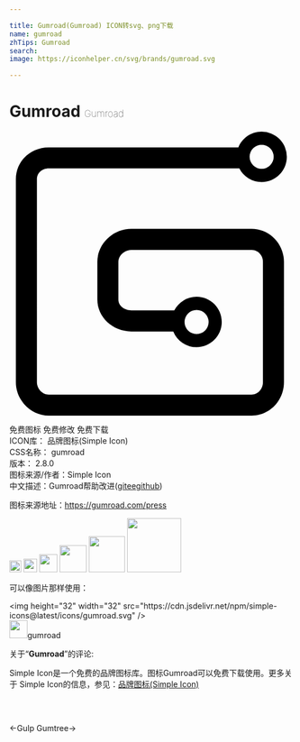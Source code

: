 ```yaml
---

title: Gumroad(Gumroad) ICON转svg、png下载
name: gumroad
zhTips: Gumroad
search: 
image: https://iconhelper.cn/svg/brands/gumroad.svg

---
```


# Gumroad  <small style="font-size: 60%;font-weight: 100">Gumroad</small>

<div id="svg" class="svg-wrap">
<svg role="img" viewBox="0 0 24 24" xmlns="http://www.w3.org/2000/svg"><title>Gumroad icon</title><path d="M15.826 15.069a1.018 1.018 0 1 1-.001 2.036 1.018 1.018 0 0 1 0-2.036zM21.327 1.11a1.018 1.018 0 1 1 .001 2.036 1.018 1.018 0 0 1 0-2.036zM3.322 3.107h16.116a2.13 2.13 0 0 0 1.89 1.151c1.174 0 2.129-.955 2.129-2.13A2.131 2.131 0 0 0 21.327 0c-.89 0-1.654.55-1.97 1.329H3.321C1.764 1.329.543 2.51.543 4.019v17.156C.543 22.706 1.816 24 3.322 24h17.155c1.51 0 2.738-1.267 2.738-2.825V10.998c0-1.532-1.228-2.78-2.738-2.78H10.3c-1.553 0-2.866 1.274-2.866 2.78v3.198c0 1.484 1.286 2.691 2.866 2.691h3.554a2.132 2.132 0 0 0 1.972 1.329c1.174 0 2.129-.956 2.129-2.13s-.955-2.129-2.13-2.129a2.13 2.13 0 0 0-1.889 1.152H10.3c-.523 0-1.088-.349-1.088-.913v-3.198c0-.524.519-1 1.088-1h10.177c.538 0 .96.439.96 1v10.177c0 .567-.44 1.047-.96 1.047H3.322c-.533 0-1-.49-1-1.047V4.02c0-.52.43-.912 1-.912"/></svg>
</div>
<detail full-name='gumroad'></detail>

<div class="detail-page">
<p>
<span><span class="badge-success badge">免费图标</span> <span class="badge-success badge">免费修改</span>  <span class="badge-success badge">免费下载</span> </span>
<br/>
<span>
ICON库：
<span class="badge-secondary badge">品牌图标(Simple Icon)</span> 
</span>
<br/>
<span>
CSS名称：
<span class="badge-secondary badge">gumroad</span> 
</span>

<br/>
<span>
版本：
<span class="badge-secondary badge">2.8.0</span> 
</span>
<br/>
<span>图标来源/作者：<span class="badge-light badge">Simple Icon</span></span> 
<br/>
<span class="zh-detail">中文描述：<span class="badge-primary badge">Gumroad</span><span class="help-link"><span>帮助改进</span>(<a href="https://gitee.com/liuwave/icon-helper/edit/master/json/brands/gumroad.json" target="_blank" rel="noopener noreferrer">gitee</a><a href="https://github.com/liuwave/icon-helper/edit/master/json/brands/gumroad.json" target="_blank" rel="noopener noreferrer">github</a></span>)</span><br/>
</p>
</div><div class="description description alert alert-light"><p>图标来源地址：<a href="https://gumroad.com/press" target="_blank" rel="noopener noreferrer">https://gumroad.com/press</a></p></div>
<div class="alert alert-dark">
<img height="21" width="21" src="https://cdn.jsdelivr.net/npm/simple-icons@latest/icons/gumroad.svg" />
<img height="24" width="24" src="https://cdn.jsdelivr.net/npm/simple-icons@latest/icons/gumroad.svg" />
<img height="32" width="32" src="https://cdn.jsdelivr.net/npm/simple-icons@latest/icons/gumroad.svg" />
<img height="48" width="48" src="https://cdn.jsdelivr.net/npm/simple-icons@latest/icons/gumroad.svg" />
<img height="64" width="64" src="https://cdn.jsdelivr.net/npm/simple-icons@latest/icons/gumroad.svg" />
<img height="96" width="96" src="https://cdn.jsdelivr.net/npm/simple-icons@latest/icons/gumroad.svg" />

</div>
<div>
  <p>可以像图片那样使用：    
  </p>
  <div class="alert alert-primary" style="font-size: 14px">
    &lt;img height="32" width="32" src="https://cdn.jsdelivr.net/npm/simple-icons@latest/icons/gumroad.svg" /&gt;
    <copy-btn content='<img height="32" width="32" src="https://cdn.jsdelivr.net/npm/simple-icons@latest/icons/gumroad.svg" />'></copy-btn>
  </div>
  <div class="alert alert-secondary">
    <img height="32" width="32" src="https://cdn.jsdelivr.net/npm/simple-icons@latest/icons/gumroad.svg" />gumroad
    <copy-btn content="gumroad" btn-title="复制图标名称"></copy-btn>
  </div>
</div>
<div class="icon-detail__container">
<p>关于“<b>Gumroad</b>”的评论:</p>
</div>
<Vssue title="关于“Gumroad”的评论" />
<div><p>Simple Icon是一个免费的品牌图标库。图标Gumroad可以免费下载使用。更多关于  Simple Icon的信息，参见：<a target="_blank" href="https://iconhelper.cn/brands.html">品牌图标(Simple Icon)</a>
</p></div>


<div style="padding:2rem 0 " class="page-nav"><p class="inner"><span class="prev">←<router-link to="/icon/gulp.html">Gulp</router-link></span> <span class="next"><router-link to="/icon/gumtree.html">Gumtree</router-link>→</span></p></div>
